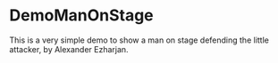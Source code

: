 # DemoManOnStage
This is a very simple demo to show a man on stage defending the little attacker, by Alexander Ezharjan.
